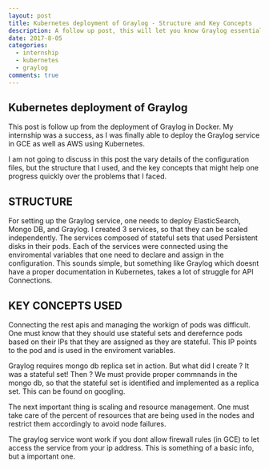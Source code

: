 ```yaml
---
layout: post
title: Kubernetes deployment of Graylog - Structure and Key Concepts
description: A follow up post, this will let you know Graylog essential details required to run in Kubernetes. Lets Start !
date: 2017-8-05
categories:
  - internship
  - kubernetes
  - graylog
comments: true
---
```

## Kubernetes deployment of Graylog
This post is follow up from the deployment of Graylog in Docker.
My internship was a success, as I was finally able to deploy the Graylog service in GCE as well as AWS using Kubernetes.

I am not going to discuss in this post the vary details of the configuration files, but the structure that I used, and the key concepts that might help one progress quickly over the problems that I faced.

## STRUCTURE

For setting up the Graylog service, one needs to deploy ElasticSearch, Mongo DB, and Graylog. I created 3 services, so that they can be scaled independently. The services composed of stateful sets that used Persistent disks in their pods. Each of the services were connected using the enviromental variables that one need to declare and assign in the configuration. This sounds simple, but something like Graylog which doesnt have a proper documentation in Kubernetes, takes a lot of struggle for API Connections.

## KEY CONCEPTS USED

Connecting the rest apis and managing the workign of pods was difficult. One must know that they should use stateful sets and derefernce pods based on their IPs that they are assigned as they are  stateful. This IP points to the pod and is used in the enviroment variables.

Graylog requires mongo db replica set in action. But what did I create ? It was a stateful set! Then ? We must provide proper commnands in the mongo db, so that the stateful set is identified and implemented as a replica set. This can be found on googling.

The next important thing is scaling and resource management. One must take care of the percent of resources that are being used in the nodes and restrict them accordingly to avoid node failures. 

The graylog service wont work if you dont allow firewall rules (in GCE) to let access the service from your ip address. This is something of a basic info, but a important one. 

